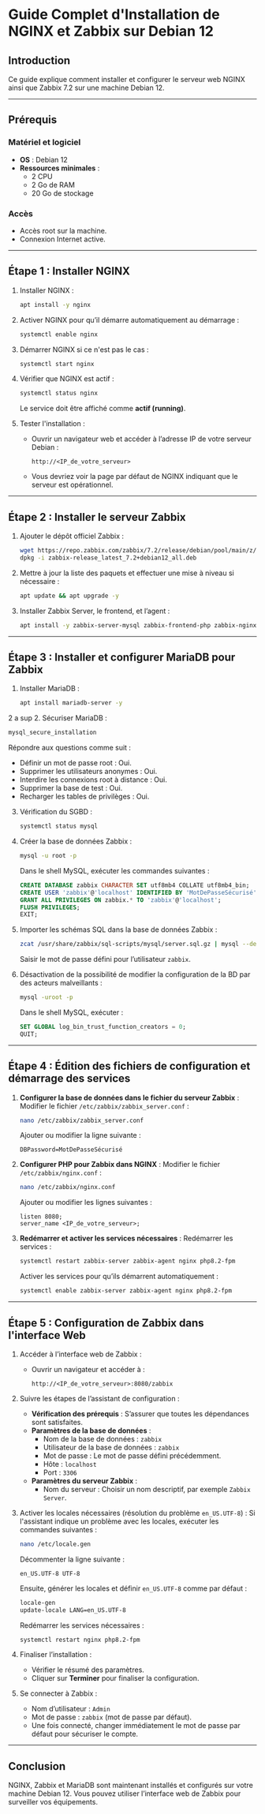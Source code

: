 # Guide Complet d'Installation de NGINX et Zabbix sur Debian 12

## Introduction
Ce guide explique comment installer et configurer le serveur web NGINX ainsi que Zabbix 7.2 sur une machine Debian 12.

---

## Prérequis

### Matériel et logiciel
- **OS** : Debian 12
- **Ressources minimales** :
  - 2 CPU
  - 2 Go de RAM
  - 20 Go de stockage

### Accès
- Accès root sur la machine.
- Connexion Internet active.

---

## Étape 1 : Installer NGINX

1. Installer NGINX :
   ```bash
   apt install -y nginx
   ```
2. Activer NGINX pour qu’il démarre automatiquement au démarrage :
   ```bash
   systemctl enable nginx
   ```
3. Démarrer NGINX si ce n'est pas le cas :
   ```bash
   systemctl start nginx
   ```

4. Vérifier que NGINX est actif :
   ```bash
   systemctl status nginx
   ```
   Le service doit être affiché comme **actif (running)**.

5. Tester l'installation :
   - Ouvrir un navigateur web et accéder à l’adresse IP de votre serveur Debian :
     ```
     http://<IP_de_votre_serveur>
     ```
   - Vous devriez voir la page par défaut de NGINX indiquant que le serveur est opérationnel.

---

## Étape 2 : Installer le serveur Zabbix

1. Ajouter le dépôt officiel Zabbix :
   ```bash
   wget https://repo.zabbix.com/zabbix/7.2/release/debian/pool/main/z/zabbix-release/zabbix-release_latest_7.2+debian12_all.deb
   dpkg -i zabbix-release_latest_7.2+debian12_all.deb
   ```

2. Mettre à jour la liste des paquets et effectuer une mise à niveau si nécessaire :
   ```bash
   apt update && apt upgrade -y
   ```

3. Installer Zabbix Server, le frontend, et l’agent :
   ```bash
   apt install -y zabbix-server-mysql zabbix-frontend-php zabbix-nginx-conf zabbix-sql-scripts zabbix-agent
   ```

---

## Étape 3 : Installer et configurer MariaDB pour Zabbix

1. Installer MariaDB :
   ```bash
   apt install mariadb-server -y
   ```
2 a sup
2. Sécuriser MariaDB :
   ```bash
   mysql_secure_installation
   ```
   Répondre aux questions comme suit :
   - Définir un mot de passe root : Oui.
   - Supprimer les utilisateurs anonymes : Oui.
   - Interdire les connexions root à distance : Oui.
   - Supprimer la base de test : Oui.
   - Recharger les tables de privilèges : Oui.

3. Vérification du SGBD :
   ```bash
   systemctl status mysql
   ```

4. Créer la base de données Zabbix :
   ```bash
   mysql -u root -p
   ```
   Dans le shell MySQL, exécuter les commandes suivantes :
   ```sql
   CREATE DATABASE zabbix CHARACTER SET utf8mb4 COLLATE utf8mb4_bin;
   CREATE USER 'zabbix'@'localhost' IDENTIFIED BY 'MotDePasseSécurisé';
   GRANT ALL PRIVILEGES ON zabbix.* TO 'zabbix'@'localhost';
   FLUSH PRIVILEGES;
   EXIT;
   ```

5. Importer les schémas SQL dans la base de données Zabbix :
   ```bash
   zcat /usr/share/zabbix/sql-scripts/mysql/server.sql.gz | mysql --default-character-set=utf8mb4 -uzabbix -p zabbix
   ```
   Saisir le mot de passe défini pour l’utilisateur `zabbix`.

6. Désactivation de la possibilité de modifier la configuration de la BD par des acteurs malveillants :
   ```bash
   mysql -uroot -p
   ```
   Dans le shell MySQL, exécuter :
   ```sql
   SET GLOBAL log_bin_trust_function_creators = 0;
   QUIT;
   ```

---

## Étape 4 : Édition des fichiers de configuration et démarrage des services

1. **Configurer la base de données dans le fichier du serveur Zabbix** :
   Modifier le fichier `/etc/zabbix/zabbix_server.conf` :
   ```bash
   nano /etc/zabbix/zabbix_server.conf
   ```
   Ajouter ou modifier la ligne suivante :
   ```
   DBPassword=MotDePasseSécurisé
   ```

2. **Configurer PHP pour Zabbix dans NGINX** :
   Modifier le fichier `/etc/zabbix/nginx.conf` :
   ```bash
   nano /etc/zabbix/nginx.conf
   ```
   Ajouter ou modifier les lignes suivantes :
   ```nginx
   listen 8080;
   server_name <IP_de_votre_serveur>;
   ```

3. **Redémarrer et activer les services nécessaires** :
   Redémarrer les services :
   ```bash
   systemctl restart zabbix-server zabbix-agent nginx php8.2-fpm
   ```
   Activer les services pour qu’ils démarrent automatiquement :
   ```bash
   systemctl enable zabbix-server zabbix-agent nginx php8.2-fpm
   ```

---

## Étape 5 : Configuration de Zabbix dans l'interface Web

1. Accéder à l’interface web de Zabbix :
   - Ouvrir un navigateur et accéder à :
     ```
     http://<IP_de_votre_serveur>:8080/zabbix
     ```

2. Suivre les étapes de l’assistant de configuration :
   - **Vérification des prérequis** : S’assurer que toutes les dépendances sont satisfaites.
   - **Paramètres de la base de données** :
     - Nom de la base de données : `zabbix`
     - Utilisateur de la base de données : `zabbix`
     - Mot de passe : Le mot de passe défini précédemment.
     - Hôte : `localhost`
     - Port : `3306`
   - **Paramètres du serveur Zabbix** :
     - Nom du serveur : Choisir un nom descriptif, par exemple `Zabbix Server`.

3. Activer les locales nécessaires (résolution du problème `en_US.UTF-8`) :
   Si l'assistant indique un problème avec les locales, exécuter les commandes suivantes :
   ```bash
   nano /etc/locale.gen
   ```
   Décommenter la ligne suivante :
   ```
   en_US.UTF-8 UTF-8
   ```
   Ensuite, générer les locales et définir `en_US.UTF-8` comme par défaut :
   ```bash
   locale-gen
   update-locale LANG=en_US.UTF-8
   ```
   Redémarrer les services nécessaires :
   ```bash
   systemctl restart nginx php8.2-fpm
   ```

4. Finaliser l’installation :
   - Vérifier le résumé des paramètres.
   - Cliquer sur **Terminer** pour finaliser la configuration.

5. Se connecter à Zabbix :
   - Nom d’utilisateur : `Admin`
   - Mot de passe : `zabbix` (mot de passe par défaut).
   - Une fois connecté, changer immédiatement le mot de passe par défaut pour sécuriser le compte.

---

## Conclusion
NGINX, Zabbix et MariaDB sont maintenant installés et configurés sur votre machine Debian 12. Vous pouvez utiliser l’interface web de Zabbix pour surveiller vos équipements.
